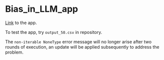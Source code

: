 # Bias_in_LLM_app

[Link](https://kepler1908-bias-in-llm-app-web-app-yl3f7d.streamlit.app/) to the app.

To test the app, try `output_50.csv` in repository.

The `non-iterable NoneType` error message will no longer arise after two rounds of execution, an update will be applied subsequently to address the problem.
